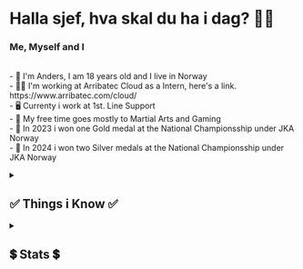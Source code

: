 <h1 align="left">
    Halla sjef, hva skal du ha i dag? 👋🏽
</h1>    
 
 ###

<div>
    <h3>
        Me, Myself and I
    </h3>
    <p>
        <br>-
            👑 I'm Anders, I am 18 years old and I live in Norway
        <br>-
            🧑‍💻 I'm working at Arribatec Cloud as a Intern, here's a link. https://www.arribatec.com/cloud/
        <br>-
            🖥️ Currenty i work at 1st. Line Support
        <br>-
            🥋 My free time goes mostly to Martial Arts and Gaming
        <br>-
            🥇 In 2023 i won one Gold medal at the National Championsship under JKA Norway 
        <br>-
            🥈 In 2024 i won two Silver medals at the National Championsship under JKA Norway
    </p>
</div>

<details>
<summary><h2><a href="#">&#x200B;</a>✅  Things i Know  ✅</h2></summary>
</details>


<details>
<summary><h2><a href="#">&#x200B;</a>💲  Stats  💲</h2></summary>

    
<div align="center">
    <img  src="https://komarev.com/ghpvc/?username=AndersPanders123"/>
</div>
<div>
    <a href="https://github.com/anuraghazra/github-readme-stats" title="Go to Source">
        <img width=390 src="https://github-readme-stats-three-phi-11.vercel.app/api?username=anderspanders123&include_all_commits=true&show_icons=true&theme=transparent" align="right"/>
    </a>
    <a href="https://github.com/anuraghazra/github-readme-stats">
        <img width=325 src="https://github-readme-stats-three-phi-11.vercel.app/api/top-langs?username=anderspanders123&show_icons=true&locale=en&theme=transparent&langs_count=20&hide=Shaderlab,Makefile&size_weight=0.5&count_weight=0.5&card_width=325" align="left"/>
    </a>
    <a href="https://github.com/denvercoder1/github-readme-streak-stats" title="Go to Source">
        <img width=390 height="153px" src="https://streak-stats.demolab.com/?user=AndersPanders123&theme=transparent" align="right"/>
    </a>
</div>
</details>


